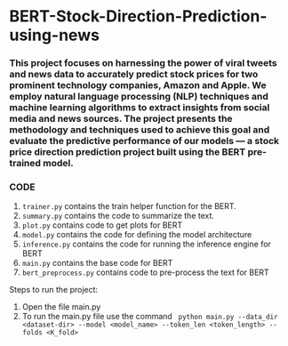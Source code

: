 # BERT-Stock-Direction-Prediction-using-news


### This project focuses on harnessing the power of viral tweets and news data to accurately predict stock prices for two prominent technology companies, Amazon and Apple. We employ natural language processing (NLP) techniques and machine learning algorithms to extract insights from social media and news sources. The project presents the methodology and techniques used to achieve this goal and evaluate the predictive performance of our models — a stock price direction prediction project built using the BERT pre-trained model.

### CODE
1. ``` trainer.py ``` contains the train helper function for the BERT.
2. ``` summary.py ``` contains the code to summarize the text.
3. ``` plot.py ``` contains code to get plots for BERT
4. ``` model.py ``` contains the code for defining the model architecture
5. ``` inference.py ``` contains the code for running the inference engine for BERT
6. ``` main.py ``` contains the base code for BERT
7. ``` bert_preprocess.py ``` contains code to pre-process the text for BERT

Steps to run the project: 
1. Open the file main.py
2. To run the main.py file use the command ``` python main.py --data_dir <dataset-dir> --model <model_name> --token_len <token_length> --folds <K_fold>```
